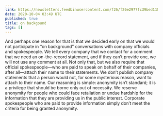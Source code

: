 ```yaml
---
link: https://newsletters.feedbinusercontent.com/f26/f26e2977fc39bed1187b208be4936756e49e8138.html
date: 2020-10-04 03:49 UTC
published: true
title: on backgound
tags: []
---
```


And perhaps one reason for that is that we decided early on that we would not participate in “on background” conversations with company officials and spokespeople. We tell every company that we contact for a comment that we need an on-the-record statement, and if they can’t provide one, we will not use any comment at all.
Not only that, but we also require that official spokespeople—who are paid to speak on behalf of their companies, after all—attach their name to their statements. We don’t publish company statements that a person would not, for some mysterious reason, want to attach to their name.
Our reasoning is simple: anonymity isn’t standard; it is a privilege that should be borne only out of necessity. We reserve anonymity for people who could face retaliation or undue hardship for the information that they are providing us in the public interest. Corporate spokespeople who are paid to provide information simply don’t meet the criteria for being granted anonymity.
